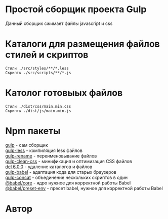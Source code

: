 # Простой сборщик проекта Gulp

Данный сборщик сжимает файлы javascript и css

Каталоги для размещения файлов стилей и скриптов
======

    Стили ./src/styles/**/*.less
    Скрипты ./src/scripts/**/*.js

Католог готовыых файлов
======
    Стили ./dist/css/main.min.css
    Скрипты ./dist/js/main.min.js

Npm пакеты
======

[gulp](https://gulpjs.com/) - сам сборщик  
[gulp-less](https://www.npmjs.com/package/gulp-less) - компиляция less файлов  
[gulp-rename](https://www.npmjs.com/package/gulp-rename) - переименовывание файлов  
[gulp-clean-css](https://www.npmjs.com/package/gulp-clean-css) - минификация и оптимизация CSS файлов  
[del 6.0.0](https://www.npmjs.com/package/del) - удаление каталогов и файлов  
[gulp-babel](https://www.npmjs.com/package/gulp-babel) - адаптация кода для старых браузеров  
[gulp-concat](https://www.npmjs.com/package/gulp-concat) - объединение нескольких скриптов в один  
[@babel/core](https://www.npmjs.com/package/@babel/core) - ядро нужное для корректной работы Babel  
[@babel/preset-env](https://www.npmjs.com/package/@babel/preset-env) - пресет babel, нужное для корректной работы Babel  

Автор
======

Автором данного сборщика является [Ismail Useinov](https://github.com/morphIsmail)
